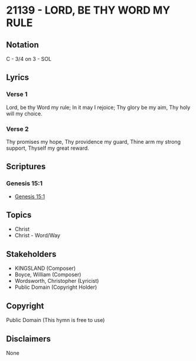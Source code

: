 # 21139 - LORD, BE THY WORD MY RULE

## Notation

C - 3/4 on 3 - SOL

## Lyrics

### Verse 1

Lord, be thy Word my rule; In it may I rejoice; Thy glory be my aim, Thy holy will my choice.

### Verse 2

Thy promises my hope, Thy providence my guard, Thine arm my strong support, Thyself my great reward.


## Scriptures

### Genesis 15:1

- [Genesis 15:1](https://www.biblegateway.com/passage/?search=Genesis%2015%3A1)


## Topics

- Christ
- Christ - Word/Way

## Stakeholders

- KINGSLAND (Composer)
- Boyce, William (Composer)
- Wordsworth, Christopher (Lyricist)
- Public Domain (Copyright Holder)

## Copyright

Public Domain
(This hymn is free to use)

## Disclaimers

None

